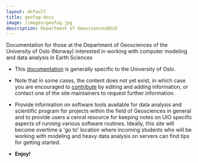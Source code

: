 ```yaml
---
layout: default
title: geofag-docs
image: /images/geofag.jpg
description: Department of Geosciences@UiO
---
```


Documentation for those at the Department of Geosciences of the University of Oslo (Norway) interested in working with computer modeling and data analysis in Earth Sciences

- This [documentation](https://uio-geofag-docs.readthedocs.io/en/latest/) is generally specific to the University of Oslo.

- Note that in some cases, the content does not yet exist, in which case you are encouraged to [contribute](https://github.com/NordicESMhub/geofag-docs/blob/master/CONTRIBUTING.md) by editing and adding information, or contact one of the site maintainers to request further information.

- Provide information on software tools available for data analysis and scientific program for projects within the field of Geosciences in general and to provide users a cenral resource for keeping notes on UIO specific aspects of running various software routines. Ideally, this site will become overtime a 'go to' location where incoming students who will be working with modeling and heavy data analysis on servers can find tips for getting started.

- **Enjoy!**
